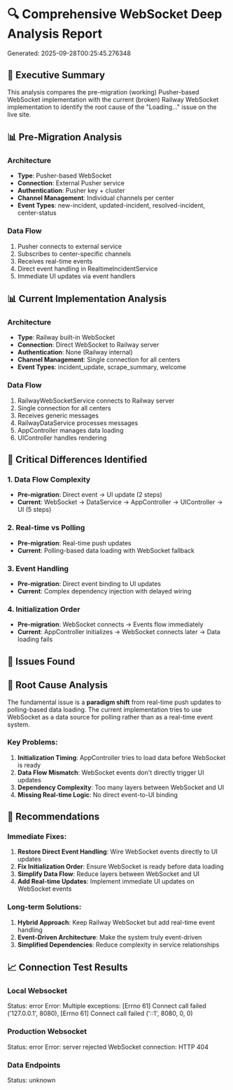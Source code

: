 
# 🔍 Comprehensive WebSocket Deep Analysis Report
Generated: 2025-09-28T00:25:45.276348

## 🎯 Executive Summary

This analysis compares the pre-migration (working) Pusher-based WebSocket implementation 
with the current (broken) Railway WebSocket implementation to identify the root cause 
of the "Loading..." issue on the live site.

## 📊 Pre-Migration Analysis

### Architecture
- **Type**: Pusher-based WebSocket
- **Connection**: External Pusher service
- **Authentication**: Pusher key + cluster
- **Channel Management**: Individual channels per center
- **Event Types**: new-incident, updated-incident, resolved-incident, center-status

### Data Flow
1. Pusher connects to external service
2. Subscribes to center-specific channels  
3. Receives real-time events
4. Direct event handling in RealtimeIncidentService
5. Immediate UI updates via event handlers

## 📊 Current Implementation Analysis

### Architecture
- **Type**: Railway built-in WebSocket
- **Connection**: Direct WebSocket to Railway server
- **Authentication**: None (Railway internal)
- **Channel Management**: Single connection for all centers
- **Event Types**: incident_update, scrape_summary, welcome

### Data Flow
1. RailwayWebSocketService connects to Railway server
2. Single connection for all centers
3. Receives generic messages
4. RailwayDataService processes messages
5. AppController manages data loading
6. UIController handles rendering

## 🚨 Critical Differences Identified

### 1. **Data Flow Complexity**
- **Pre-migration**: Direct event → UI update (2 steps)
- **Current**: WebSocket → DataService → AppController → UIController → UI (5 steps)

### 2. **Real-time vs Polling**
- **Pre-migration**: Real-time push updates
- **Current**: Polling-based data loading with WebSocket fallback

### 3. **Event Handling**
- **Pre-migration**: Direct event binding to UI updates
- **Current**: Complex dependency injection with delayed wiring

### 4. **Initialization Order**
- **Pre-migration**: WebSocket connects → Events flow immediately
- **Current**: AppController initializes → WebSocket connects later → Data loading fails

## 🔧 Issues Found


## 🎯 Root Cause Analysis

The fundamental issue is a **paradigm shift** from real-time push updates to polling-based 
data loading. The current implementation tries to use WebSocket as a data source for 
polling rather than as a real-time event system.

### Key Problems:

1. **Initialization Timing**: AppController tries to load data before WebSocket is ready
2. **Data Flow Mismatch**: WebSocket events don't directly trigger UI updates
3. **Dependency Complexity**: Too many layers between WebSocket and UI
4. **Missing Real-time Logic**: No direct event-to-UI binding

## 🚀 Recommendations

### Immediate Fixes:
1. **Restore Direct Event Handling**: Wire WebSocket events directly to UI updates
2. **Fix Initialization Order**: Ensure WebSocket is ready before data loading
3. **Simplify Data Flow**: Reduce layers between WebSocket and UI
4. **Add Real-time Updates**: Implement immediate UI updates on WebSocket events

### Long-term Solutions:
1. **Hybrid Approach**: Keep Railway WebSocket but add real-time event handling
2. **Event-Driven Architecture**: Make the system truly event-driven
3. **Simplified Dependencies**: Reduce complexity in service relationships

## 📈 Connection Test Results

### Local Websocket
Status: error
Error: Multiple exceptions: [Errno 61] Connect call failed ('127.0.0.1', 8080), [Errno 61] Connect call failed ('::1', 8080, 0, 0)

### Production Websocket
Status: error
Error: server rejected WebSocket connection: HTTP 404

### Data Endpoints
Status: unknown

